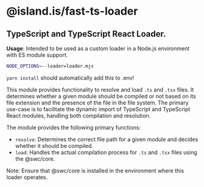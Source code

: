 # @island.is/fast-ts-loader

## TypeScript and TypeScript React Loader.

**Usage**: Intended to be used as a custom loader in a Node.js environment with ES module support.

```sh
NODE_OPTIONS=--loader=loader.mjs
```

`yarn install` should automatically add this to .env!

This module provides functionality to resolve and load `.ts` and `.tsx` files.
It determines whether a given module should be compiled or not based on its file extension
and the presence of the file in the file system. The primary use-case is to facilitate
the dynamic import of TypeScript and TypeScript React modules, handling both compilation
and resolution.

The module provides the following primary functions:

- `resolve`: Determines the correct file path for a given module and decides whether it should be compiled.
- `load`: Handles the actual compilation process for `.ts` and `.tsx` files using the @swc/core.

Note: Ensure that @swc/core is installed
in the environment where this loader operates.
